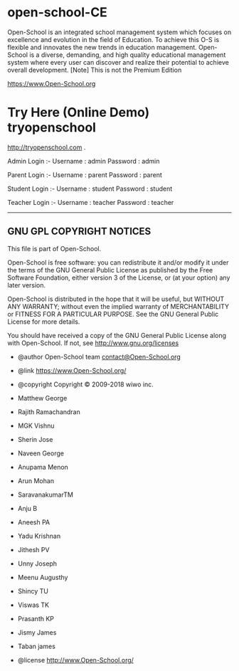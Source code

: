 open-school-CE
==============

Open-School is an integrated school management system which focuses on excellence and evolution in the field of Education. To achieve this O-S is flexible and innovates the new trends in education management. Open-School is a diverse, demanding, and high quality educational management system where every user can discover and realize their potential to achieve overall development.
[Note] This is not the Premium Edition

https://www.Open-School.org

Try Here (Online Demo) tryopenschool 
==============

http://tryopenschool.com .

Admin Login :- Username : admin Password : admin


Parent Login :- Username : parent Password : parent


Student Login :- Username : student Password : student


Teacher Login :- Username : teacher Password : teacher 



-------------------------
GNU GPL COPYRIGHT NOTICES
-------------------------
This file is part of Open-School.

Open-School is free software: you can redistribute it and/or modify
it under the terms of the GNU General Public License as published by
the Free Software Foundation, either version 3 of the License, or
(at your option) any later version.

Open-School is distributed in the hope that it will be useful,
but WITHOUT ANY WARRANTY; without even the implied warranty of
MERCHANTABILITY or FITNESS FOR A PARTICULAR PURPOSE.  See the
GNU General Public License for more details.

You should have received a copy of the GNU General Public License
along with Open-School.  If not, see http://www.gnu.org/licenses


 
 * @author Open-School team <contact@Open-School.org>
 * @link https://www.Open-School.org/
 * @copyright Copyright &copy; 2009-2018 wiwo inc.

 * Matthew George
 * Rajith Ramachandran
 * MGK Vishnu
 * Sherin Jose
 * Naveen George
 * Anupama Menon
 * Arun Mohan
 * SaravanakumarTM
 * Anju B
 * Aneesh PA
 * Yadu Krishnan
 * Jithesh PV
 * Unny Joseph
 * Meenu Augusthy
 * Shincy TU
 * Viswas TK
 * Prasanth KP
 * Jismy James
 * Taban james



 * @license http://www.Open-School.org/
